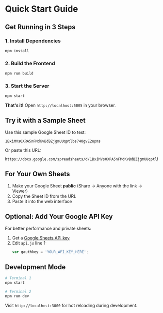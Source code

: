# Quick Start Guide

## Get Running in 3 Steps

### 1. Install Dependencies
```bash
npm install
```

### 2. Build the Frontend
```bash
npm run build
```

### 3. Start the Server
```bash
npm start
```

**That's it!** Open `http://localhost:5005` in your browser.

## Try it with a Sample Sheet

Use this sample Google Sheet ID to test:
```
1BxiMVs0XRA5nFMdKvBdBZjgmUUqptlbs74OgvE2upms
```

Or paste this URL:
```
https://docs.google.com/spreadsheets/d/1BxiMVs0XRA5nFMdKvBdBZjgmUUqptlbs74OgvE2upms/edit
```

## For Your Own Sheets

1. Make your Google Sheet **public** (Share → Anyone with the link → Viewer)
2. Copy the Sheet ID from the URL
3. Paste it into the web interface

## Optional: Add Your Google API Key

For better performance and private sheets:

1. Get a [Google Sheets API key](https://developers.google.com/sheets/api/guides/authorizing#APIKey)
2. Edit `api.js` line 1:
   ```javascript
   var gauthkey = 'YOUR_API_KEY_HERE';
   ```

## Development Mode

```bash
# Terminal 1
npm start

# Terminal 2  
npm run dev
```

Visit `http://localhost:3000` for hot reloading during development. 